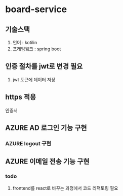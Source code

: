 # board-service
## 기술스택
1. 언어 : kotilin
2. 프레임웤크 : spring boot
## 인증 절차를 jwt로 변경 필요
1. jwt 토큰에 데이터 저장
## https 적용
인증서
## AZURE AD 로그인 기능 구현
### AZURE logout 구현
## AZURE 이메일 전송 기능 구현

### todo
1. frontend를 react로 바꾸는 과정에서 코드 리팩토링 필요
